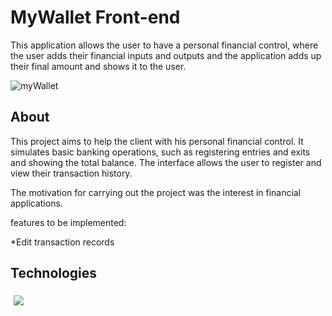 # MyWallet Front-end

This application allows the user to have a personal financial control, where the user adds their financial inputs and outputs and the application adds up their final amount and shows it to the user.

![myWallet](https://user-images.githubusercontent.com/93724285/154353367-634ea8ed-29fa-45e0-8e2b-cf39d2739ca0.gif)


## About

This project aims to help the client with his personal financial control. It simulates basic banking operations, such as registering entries and exits and showing the total balance. The interface allows the user to register and view their transaction history.

The motivation for carrying out the project was the interest in financial applications.

features to be implemented:

*Edit transaction records

## Technologies
<p>
  <img style='margin: 5px;' src="https://img.shields.io/badge/react-app%20-%2320232a.svg?&style=for-the-badge&color=60ddf9&logo=react&logoColor=%2361DAFB"/>
</p>
